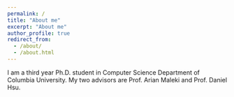 ```yaml
---
permalink: /
title: "About me"
excerpt: "About me"
author_profile: true
redirect_from: 
  - /about/
  - /about.html
---
```


I am a third year Ph.D. student in Computer Science Department of Columbia University. My two advisors are Prof. Arian Maleki and Prof. Daniel Hsu.  


